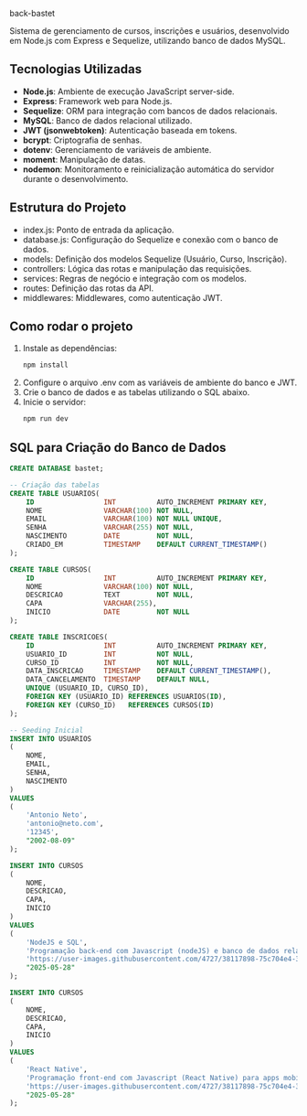 back-bastet

Sistema de gerenciamento de cursos, inscrições e usuários, desenvolvido em Node.js com Express e Sequelize, utilizando banco de dados MySQL.

## Tecnologias Utilizadas

- **Node.js**: Ambiente de execução JavaScript server-side.
- **Express**: Framework web para Node.js.
- **Sequelize**: ORM para integração com bancos de dados relacionais.
- **MySQL**: Banco de dados relacional utilizado.
- **JWT (jsonwebtoken)**: Autenticação baseada em tokens.
- **bcrypt**: Criptografia de senhas.
- **dotenv**: Gerenciamento de variáveis de ambiente.
- **moment**: Manipulação de datas.
- **nodemon**: Monitoramento e reinicialização automática do servidor durante o desenvolvimento.

## Estrutura do Projeto

- index.js: Ponto de entrada da aplicação.
- database.js: Configuração do Sequelize e conexão com o banco de dados.
- models: Definição dos modelos Sequelize (Usuário, Curso, Inscrição).
- controllers: Lógica das rotas e manipulação das requisições.
- services: Regras de negócio e integração com os modelos.
- routes: Definição das rotas da API.
- middlewares: Middlewares, como autenticação JWT.

## Como rodar o projeto

1. Instale as dependências:
   ```sh
   npm install
   ```
2. Configure o arquivo .env com as variáveis de ambiente do banco e JWT.
3. Crie o banco de dados e as tabelas utilizando o SQL abaixo.
4. Inicie o servidor:
   ```sh
   npm run dev
   ```

## SQL para Criação do Banco de Dados

```sql
CREATE DATABASE bastet;

-- Criação das tabelas
CREATE TABLE USUARIOS(
	ID                 INT          AUTO_INCREMENT PRIMARY KEY,
	NOME               VARCHAR(100) NOT NULL,
	EMAIL              VARCHAR(100) NOT NULL UNIQUE,
	SENHA              VARCHAR(255) NOT NULL,
	NASCIMENTO         DATE         NOT NULL,
	CRIADO_EM          TIMESTAMP    DEFAULT CURRENT_TIMESTAMP()
);

CREATE TABLE CURSOS(
	ID		           INT          AUTO_INCREMENT PRIMARY KEY,
	NOME               VARCHAR(100) NOT NULL,
	DESCRICAO          TEXT			NOT NULL,
	CAPA               VARCHAR(255),
	INICIO             DATE			NOT NULL
);

CREATE TABLE INSCRICOES(
	ID                 INT 			AUTO_INCREMENT PRIMARY KEY,
	USUARIO_ID         INT			NOT NULL,
	CURSO_ID           INT			NOT NULL,
	DATA_INSCRICAO     TIMESTAMP	DEFAULT CURRENT_TIMESTAMP(),
	DATA_CANCELAMENTO  TIMESTAMP	DEFAULT NULL,
	UNIQUE (USUARIO_ID, CURSO_ID),
	FOREIGN KEY (USUARIO_ID) REFERENCES USUARIOS(ID),
	FOREIGN KEY (CURSO_ID)   REFERENCES CURSOS(ID)
);

-- Seeding Inicial
INSERT INTO USUARIOS
(
	NOME,
	EMAIL,
	SENHA,
	NASCIMENTO
)
VALUES
(
	'Antonio Neto',
	'antonio@neto.com',
	'12345',
	"2002-08-09"
);

INSERT INTO CURSOS
(
	NOME,
	DESCRICAO,
	CAPA,
	INICIO
)
VALUES
(
	'NodeJS e SQL',
	'Programação back-end com Javascript (nodeJS) e banco de dados relacional (mysql)',
	'https://user-images.githubusercontent.com/4727/38117898-75c704e4-336c-11e8-82bb-dffd73f55e94.png',
	"2025-05-28"
);

INSERT INTO CURSOS
(
	NOME,
	DESCRICAO,
	CAPA,
	INICIO
)
VALUES
(
	'React Native',
	'Programação front-end com Javascript (React Native) para apps mobile',
	'https://user-images.githubusercontent.com/4727/38117898-75c704e4-336c-11e8-82bb-dffd73f55e94.png',
	"2025-05-28"
);
```
